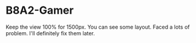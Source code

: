 # B8A2-Gamer

Keep the view 100% for 1500px. You can see some layout. Faced a lots of problem. I'll definitely fix them later.
